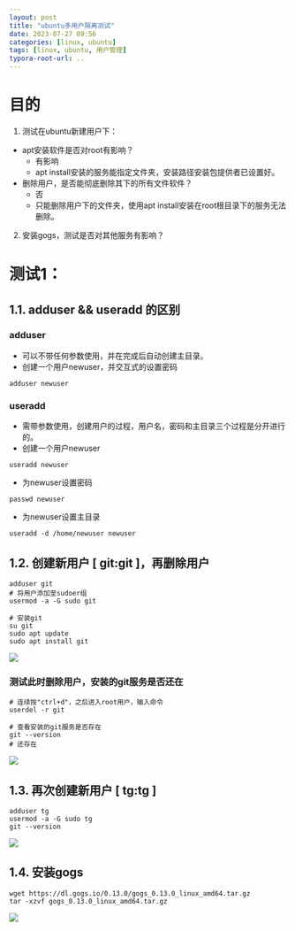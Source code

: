 ```yaml
---
layout: post
title: "ubuntu多用户隔离测试"
date: 2023-07-27 09:56
categories: [linux, ubuntu]
tags: [linux, ubuntu, 用户管理]
typora-root-url: ..
---
```


# 目的
1. 测试在ubuntu新建用户下：
- apt安装软件是否对root有影响？
	- 有影响
	- apt install安装的服务能指定文件夹，安装路径安装包提供者已设置好。
- 删除用户，是否能彻底删除其下的所有文件软件？
	- 否
	- 只能删除用户下的文件夹，使用apt install安装在root根目录下的服务无法删除。
2. 安装gogs，测试是否对其他服务有影响？

# 测试1：
## 1.1. adduser && useradd 的区别
### adduser
- 可以不带任何参数使用，并在完成后自动创建主目录。
- 创建一个用户newuser，并交互式的设置密码
```shell
adduser newuser
```
### useradd
- 需带参数使用，创建用户的过程，用户名，密码和主目录三个过程是分开进行的。
- 创建一个用户newuser
```shell
useradd newuser
```
- 为newuser设置密码
```shell
passwd newuser
```
- 为newuser设置主目录
```shell
useradd -d /home/newuser newuser
```

## 1.2. 创建新用户 [ git:git ]，再删除用户
```shell
adduser git
# 将用户添加至sudoer组
usermod -a -G sudo git

# 安装git
su git
sudo apt update
sudo apt install git
```
![](/assets/images/2307/Pasted%20image%2020230727101828.png)
### 测试此时删除用户，安装的git服务是否还在
```shell
# 连续按"ctrl+d"，之后进入root用户，输入命令
userdel -r git

# 查看安装的git服务是否存在
git --version
# 还存在
```
![](/assets/images/2307/Pasted%20image%2020230727103937.png)

## 1.3. 再次创建新用户 [ tg:tg ]
```shell
adduser tg
usermod -a -G sudo tg
git --version
```
![](/assets/images/2307/Pasted%20image%2020230727104332.png)

## 1.4. 安装gogs
```shell
wget https://dl.gogs.io/0.13.0/gogs_0.13.0_linux_amd64.tar.gz
tar -xzvf gogs_0.13.0_linux_amd64.tar.gz
```
![](/assets/images/2307/Pasted%20image%2020230727105227.png)

